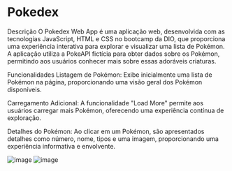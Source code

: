 # Pokedex

Descrição
O Pokedex Web App é uma aplicação web, desenvolvida com as tecnologias JavaScript, HTML e CSS no bootcamp da DIO, que proporciona uma experiência interativa para explorar e visualizar uma lista de Pokémon. A aplicação utiliza a PokeAPI fictícia para obter dados sobre os Pokémon, permitindo aos usuários conhecer mais sobre essas adoráveis criaturas.

Funcionalidades
Listagem de Pokémon: Exibe inicialmente uma lista de Pokémon na página, proporcionando uma visão geral dos Pokémon disponíveis.

Carregamento Adicional: A funcionalidade "Load More" permite aos usuários carregar mais Pokémon, oferecendo uma experiência contínua de exploração.

Detalhes do Pokémon: Ao clicar em um Pokémon, são apresentados detalhes como número, nome, tipos e uma imagem, proporcionando uma experiência informativa e envolvente.

![image](https://github.com/KauanAfonso/Pokedex/assets/144381805/2cbcb930-3501-4d63-a375-63dae7ffd6f9)
![image](https://github.com/KauanAfonso/Pokedex/assets/144381805/b15eb580-e86d-4928-a5ea-76f0c3ad459f)


